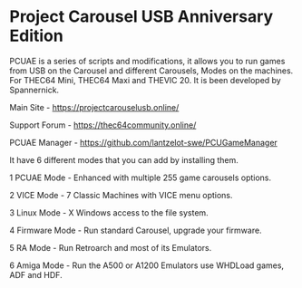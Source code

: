 # Project Carousel USB Anniversary Edition
PCUAE is a series of scripts and modifications, it allows you to run games from USB on the Carousel and different Carousels, Modes on the machines.
For THEC64 Mini, THEC64 Maxi and THEVIC 20. It is been developed by Spannernick.


Main Site - https://projectcarouselusb.online/


Support Forum - https://thec64community.online/


PCUAE Manager - https://github.com/lantzelot-swe/PCUGameManager


It have 6 different modes that you can add by installing them.


1 PCUAE Mode - Enhanced with multiple 255 game carousels options.


2 VICE Mode - 7 Classic Machines with VICE menu options.


3 Linux Mode - X Windows access to the file system.


4 Firmware Mode - Run standard Carousel, upgrade your firmware.


5 RA Mode - Run Retroarch and most of its Emulators.


6 Amiga Mode - Run the A500 or A1200 Emulators use WHDLoad games, ADF and HDF.
